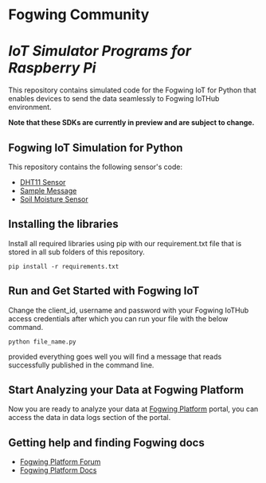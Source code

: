 # **Fogwing Community**

# *IoT Simulator Programs for Raspberry Pi*

This repository contains simulated code for the Fogwing IoT for Python that enables devices to send the data seamlessly to Fogwing IoTHub environment.

**Note that these SDKs are currently in preview and are subject to change.**

## Fogwing IoT Simulation for Python
This repository contains the following sensor's code:
* [DHT11 Sensor](https://github.com/factana/fogwing-simulator-for-raspberry-python/tree/master/fw-iothub-dht11-sensor)
* [Sample Message](https://github.com/factana/fogwing-simulator-for-raspberry-python/tree/master/fw-iothub-sample-message)
* [Soil Moisture Sensor](https://github.com/factana/fogwing-simulator-for-raspberry-python/tree/master/fw-iothub-soilmoisture-sensor)

## Installing the libraries
Install all required libraries using pip with our requirement.txt file that is stored in all sub folders of this repository.
```
pip install -r requirements.txt
```

## Run and Get Started with Fogwing IoT
Change the client_id, username and password with your Fogwing IoTHub access credentials after which you can run your file with the below command.
```
python file_name.py
```
provided everything goes well you will find a message that reads successfully published in the command line.

## Start Analyzing your Data at Fogwing Platform
Now you are ready to analyze your data at [Fogwing Platform](https://enterprise.fogwing.net/) portal, you can access the data in data logs section of the portal.

## Getting help and finding Fogwing docs
* [Fogwing Platform Forum](https://enterprise.fogwing.net/)
* [Fogwing Platform Docs](https://docs.fogwing.io/)
